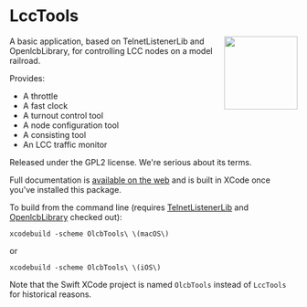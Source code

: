 #  LccTools

[<img src="http://bobjacobsen.github.io/ardenwood/lcctools/IconInRectangle.png" height="128" width="128" align="right" />](http://bobjacobsen.github.io/ardenwood/lcctools/index.shtml) A basic application, based on TelnetListenerLib and OpenlcbLibrary, for controlling LCC nodes on a model railroad.

Provides:
 - A throttle
 - A fast clock
 - A turnout control tool
 - A node configuration tool
 - A consisting tool
 - An LCC traffic monitor

Released under the GPL2 license. We're serious about its terms.

Full documentation is [available on the web](https://bobjacobsen.github.io/LccTools/documentation/lcctools/) and is built in XCode once you've installed this package.

To build from the command line (requires [TelnetListenerLib](https://github.com/bobjacobsen/TelnetListenerLib) and [OpenlcbLibrary](https://github.com/bobjacobsen/OpenlcbLibrary) checked out):

    xcodebuild -scheme OlcbTools\ \(macOS\)

or

    xcodebuild -scheme OlcbTools\ \(iOS\)

Note that the Swift XCode project is named `OlcbTools` instead of `LccTools` for historical reasons.
